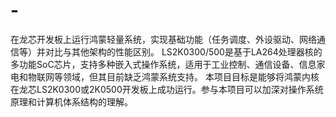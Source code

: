 # -
在龙芯开发板上运行鸿蒙轻量系统，实现基础功能（任务调度、外设驱动、网络通信等）并对比与其他架构的性能区别。 LS2K0300/500是基于LA264处理器核的多功能SoC芯片，支持多种嵌入式操作系统，适用于工业控制、通信设备、信息家电和物联网等领域，但其目前缺乏鸿蒙系统支持。 本项目目标是能够将鸿蒙内核在龙芯LS2K0300或2K0500开发板上成功运行。参与本项目可以加深对操作系统原理和计算机体系结构的理解。
